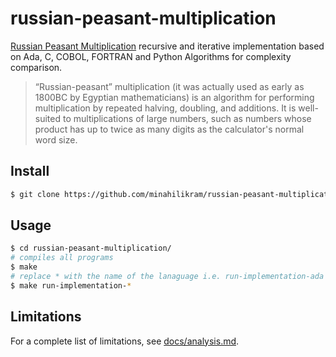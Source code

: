 # russian-peasant-multiplication

[Russian Peasant Multiplication](http://mathworld.wolfram.com/RussianMultiplication.html) recursive and iterative implementation based on Ada, C, COBOL, FORTRAN and Python Algorithms for complexity comparison.

> “Russian-peasant” multiplication (it was actually used as early as 1800BC by Egyptian
mathematicians) is an algorithm for performing multiplication by repeated halving, doubling, and
additions. It is well-suited to multiplications of large numbers, such as numbers whose product
has up to twice as many digits as the calculator's normal word size.

## Install

```sh
$ git clone https://github.com/minahilikram/russian-peasant-multiplication
```

## Usage

```sh
$ cd russian-peasant-multiplication/
# compiles all programs
$ make
# replace * with the name of the lanaguage i.e. run-implementation-ada
$ make run-implementation-*
```

## Limitations

For a complete list of limitations, see [docs/analysis.md](https://github.com/minahilikram/russian-peasant-multiplication/blob/master/docs/analysis.md).
